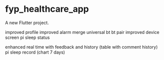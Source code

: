 # fyp_healthcare_app

A new Flutter project.


improved profile
improved alarm
merge universal bt
bt pair
improved device screen
pi sleep status 

enhanced real time with feedback and history (table with comment history)
pi
sleep record (chart 7 days)
